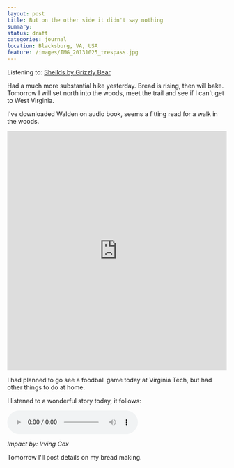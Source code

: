 ```yaml
---
layout: post
title: But on the other side it didn't say nothing
summary:
status: draft
categories: journal
location: Blacksburg, VA, USA
feature: /images/IMG_20131025_trespass.jpg
---
```


Listening to: [Sheilds by Grizzly Bear][sheilds]

Had a much more substantial hike yesterday. Bread is rising, then will bake. Tomorrow I will set north into the woods, meet the trail and see if I can't get to West Virginia.

I've downloaded Walden on audio book, seems a fitting read for a walk in the woods.

<iframe class="imgur-album" width="100%" height="550" frameborder="0" src="http://imgur.com/a/mLDwo/embed"></iframe>

I had planned to go see a foodball game today at Virginia Tech, but had other things to do at home.

I listened to a wonderful story today, it follows:

<audio controls>
  <source src="/audio/impact_cox_tw.ogg" type="audio/ogg">
  <source src="http://www.archive.org/download/short_scifi_vol_009_0901_librivox/impact_cox_tw_64kb.mp3" type="audio/mpeg">
Your browser does not support the audio element: Download it from <a href="http://librivox.org/short-science-fiction-collection-vol-009/">LibriVox</a>
</audio>

*Impact by: Irving Cox*

Tomorrow I'll post details on my bread making.




[sheilds]: http://grooveshark.com/album/Shields/8124023